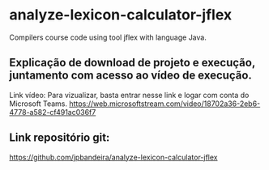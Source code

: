 # analyze-lexicon-calculator-jflex
Compilers course code using tool jflex with language Java.

## Explicação de download de projeto e execução, juntamento com acesso ao vídeo de execução.
Link vídeo: Para vizualizar, basta entrar nesse link e logar com conta do Microsoft Teams. https://web.microsoftstream.com/video/18702a36-2eb6-4778-a582-cf491ac036f7

## Link repositório git: 
https://github.com/jpbandeira/analyze-lexicon-calculator-jflex

